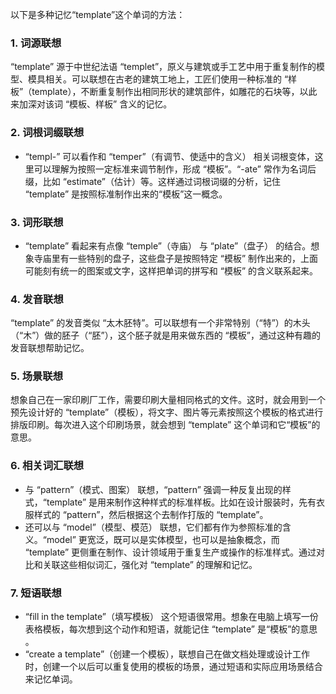以下是多种记忆“template”这个单词的方法：

### 1. 词源联想
“template” 源于中世纪法语 “templet”，原义与建筑或手工艺中用于重复制作的模型、模具相关。可以联想在古老的建筑工地上，工匠们使用一种标准的 “样板”（template），不断重复制作出相同形状的建筑部件，如雕花的石块等，以此来加深对该词 “模板、样板” 含义的记忆。

### 2. 词根词缀联想
 - “templ-” 可以看作和 “temper”（有调节、使适中的含义） 相关词根变体，这里可以理解为按照一定标准来调节制作，形成 “模板”。“-ate” 常作为名词后缀，比如 “estimate”（估计）等。这样通过词根词缀的分析，记住 “template” 是按照标准制作出来的“模板”这一概念。

### 3. 词形联想
 - “template” 看起来有点像 “temple”（寺庙） 与 “plate”（盘子） 的结合。想象寺庙里有一些特别的盘子，这些盘子是按照特定 “模板” 制作出来的，上面可能刻有统一的图案或文字，这样把单词的拼写和 “模板” 的含义联系起来。

### 4. 发音联想
“template” 的发音类似 “太木胚特”。可以联想有一个非常特别（“特”）的木头（“木”）做的胚子（“胚”），这个胚子就是用来做东西的 “模板”，通过这种有趣的发音联想帮助记忆。

### 5. 场景联想
想象自己在一家印刷厂工作，需要印刷大量相同格式的文件。这时，就会用到一个预先设计好的 “template”（模板），将文字、图片等元素按照这个模板的格式进行排版印刷。每次进入这个印刷场景，就会想到 “template” 这个单词和它“模板”的意思。

### 6. 相关词汇联想
 - 与 “pattern”（模式、图案） 联想，“pattern” 强调一种反复出现的样式，“template” 是用来制作这种样式的标准样板。比如在设计服装时，先有衣服样式的 “pattern”，然后根据这个去制作打版的 “template”。
 - 还可以与 “model”（模型、模范） 联想，它们都有作为参照标准的含义。“model” 更宽泛，既可以是实体模型，也可以是抽象概念，而 “template” 更侧重在制作、设计领域用于重复生产或操作的标准样式。通过对比和关联这些相似词汇，强化对 “template” 的理解和记忆。

### 7. 短语联想
 - “fill in the template”（填写模板） 这个短语很常用。想象在电脑上填写一份表格模板，每次想到这个动作和短语，就能记住 “template” 是“模板”的意思 。 
 - “create a template”（创建一个模板），联想自己在做文档处理或设计工作时，创建一个以后可以重复使用的模板的场景，通过短语和实际应用场景结合来记忆单词。 